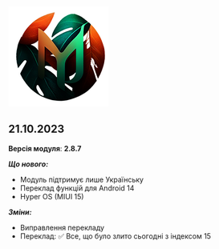 <img src="https://raw.githubusercontent.com/kazhemons/CNtoRU/main/img/Logo.png">

## 21.10.2023 ##

**Версія модуля**: **2.8.7**

***Що нового:***
- Модуль підтримує лише Українську
- Переклад функцій для Android 14
- Hyper OS (MIUI 15)

***Зміни:***
- Виправлення перекладу
- Переклад:
✅ Все, що було злито сьогодні з індексом 15
